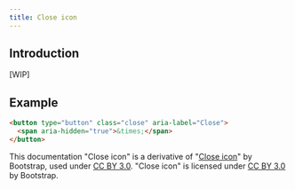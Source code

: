 ```yaml
---
title: Close icon
---
```


## Introduction

[WIP]

## Example

```html
<button type="button" class="close" aria-label="Close">
  <span aria-hidden="true">&times;</span>
</button>
```

<div class="alert alert-secondary" role="alert">

This documentation "Close icon" is a derivative of "[Close icon](http://getbootstrap.com/docs/4.1/utilities/close-icon/)"
by Bootstrap, used under [CC BY 3.0](https://creativecommons.org/licenses/by/3.0/).
"Close icon" is licensed under [CC BY 3.0](https://creativecommons.org/licenses/by/3.0/) by Bootstrap.
</div>

